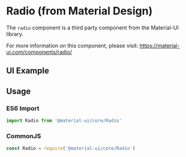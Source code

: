 # Radio (from Material Design)

The `radio` component is a third party component from the Material-UI library. 

For more information on this component, please visit: https://material-ui.com/components/radio/

## UI Example

<!-- STORY -->

## Usage

### ES6 Import
```js
import Radio from '@material-ui/core/Radio'
```

### CommonJS

```js
const Radio = require('@material-ui/core/Radio')
```